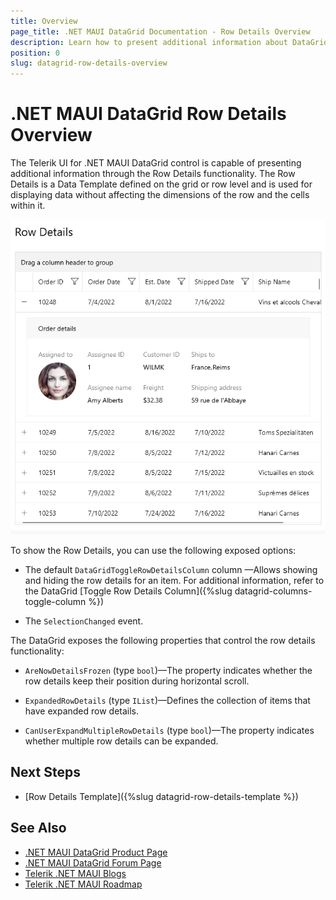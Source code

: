 ```yaml
---
title: Overview
page_title: .NET MAUI DataGrid Documentation - Row Details Overview
description: Learn how to present additional information about DataGrid rows by using the row details functionality.
position: 0
slug: datagrid-row-details-overview
---
```


# .NET MAUI DataGrid Row Details Overview

The Telerik UI for .NET MAUI DataGrid control is capable of presenting additional information through the Row Details functionality. The Row Details is a Data Template defined on the grid or row level and is used for displaying data without affecting the dimensions of the row and the cells within it.

![DataGrid Row Details Overview](images/datagrid-row-details.png)

To show the Row Details, you can use the following exposed options:

- The default `DataGridToggleRowDetailsColumn` column &mdash;Allows showing and hiding the row details for an item. For additional information, refer to the DataGrid [Toggle Row Details Column]({%slug datagrid-columns-toggle-column %})

- The `SelectionChanged` event.

The DataGrid exposes the following properties that control the row details functionality:

* `AreNowDetailsFrozen` (type `bool`)&mdash;The property indicates whether the row details keep their position during horizontal scroll.

* `ExpandedRowDetails` (type `IList`)&mdash;Defines the collection of items that have expanded row details.

* `CanUserExpandMultipleRowDetails` (type `bool`)&mdash;The property indicates whether multiple row details can be expanded.

## Next Steps

- [Row Details Template]({%slug datagrid-row-details-template %})

## See Also

- [.NET MAUI DataGrid Product Page](https://www.telerik.com/maui-ui/datagrid)
- [.NET MAUI DataGrid Forum Page](https://www.telerik.com/forums/maui?tagId=1801)
- [Telerik .NET MAUI Blogs](https://www.telerik.com/blogs/mobile-net-maui)
- [Telerik .NET MAUI Roadmap](https://www.telerik.com/support/whats-new/maui-ui/roadmap)
